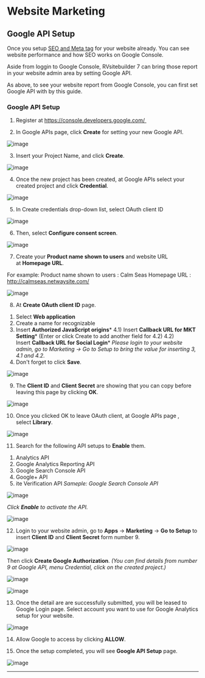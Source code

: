 # Website Marketing

## Google API Setup

Once you setup [SEO and Meta tag](https://github.com/rvsitebuilder/user-docs/blob/7.1/en/easy-website-seo.md) for your website already. You can see website performance and how SEO works on Google Console.

Aside from loggin to Google Console, RVsitebuilder 7 can bring those report in your website admin area by setting Google API.

As above, to see your website report from Google Console, you can first set Google API with by this guide.

### Google API Setup

1. Register at https://console.developers.google.com/ 

2. In Google APIs page, click **Create** for setting your new Google API.

![image](images/mkt4.png)

3. Insert your Project Name, and click **Create**.

![image](images/step3.png)

4. Once the new project has been created, at Google APIs select your created project and click **Credential**.

![image](images/step4.png)

5. In Create credentials drop-down list, select OAuth client ID

![image](images/6.png)

6. Then, select **Configure consent screen**.

![image](images/mkt9.png)

7. Create your **Product name shown to users** and website URL at **Homepage URL**.

For example: Product name shown to users : Calm Seas
Homepage URL : http://calmseas.netwaysite.com/

![image](images/step7.png)

8. At **Create OAuth client ID** page.
1) Select **Web application**
2) Create a name for recognizable
3) Insert **Authorized JavaScript origins***
4.1) Insert **Callback URL for MKT Setting*** (Enter or click Create to add another field for 4.2)
4.2) Insert **Callback URL for Social Login***
*Please login to your website admin, go to Marketing -> Go to Setup to bring the value for inserting 3, 4.1 and 4.2.*
5) Don't forget to click **Save**.

![image](images/step8.png)

9. The **Client ID** and **Client Secret** are showing that you can copy before leaving this page by clicking **OK**.

![image](images/mkt12.png)

10. Once you clicked OK to leave OAuth client, at Google APIs page , select **Library**.

![image](images/mkt13.png)

11. Search for the following API setups to **Enable** them.

1) Analytics API
2) Google Analytics Reporting API
3) Google Search Console API
4) Google+ API
5) ite Verification API
*Sameple: Google Search Console API*

![image](images/step11.png)

*Click ***Enable*** to activate the API.*

![image](images/step11.2.png)

12. Login to your website admin, go to **Apps** -> **Marketing** -> **Go to Setup** to insert **Client ID** and **Client Secret** form number 9.

![image](images/webmkt1.png)

Then click **Create Google Authorization**.
*(You can find details from number 9 at Google API, menu Credential, click on the created project.)*

![image](images/step12.1.png)

![image](images/step12.2.png)

13. Once the detail are are successfully submitted, you will be leased to Google Login page.
Select account you want to use for Google Analytics setup for your website.

![image](images/18.png)

14. Allow Google to access by clicking **ALLOW**.

15. Once the setup completed, you will see **Google API Setup** page.

![image](images/20.png)

-------------------------------------------------------------------------